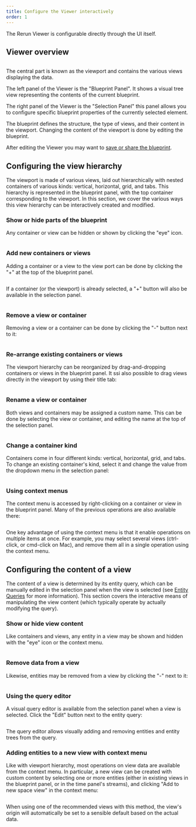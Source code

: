 ```yaml
---
title: Configure the Viewer interactively
order: 1
---
```


The Rerun Viewer is configurable directly through the UI itself.

## Viewer overview

<picture>
  <img src="https://static.rerun.io/overview/158a13691fe0364ed5d4dc420f5b2c39b60705cd/full.png" alt="">
  <source media="(max-width: 480px)" srcset="https://static.rerun.io/overview/158a13691fe0364ed5d4dc420f5b2c39b60705cd/480w.png">
  <source media="(max-width: 768px)" srcset="https://static.rerun.io/overview/158a13691fe0364ed5d4dc420f5b2c39b60705cd/768w.png">
  <source media="(max-width: 1024px)" srcset="https://static.rerun.io/overview/158a13691fe0364ed5d4dc420f5b2c39b60705cd/1024w.png">
  <source media="(max-width: 1200px)" srcset="https://static.rerun.io/overview/158a13691fe0364ed5d4dc420f5b2c39b60705cd/1200w.png">
</picture>


The central part is known as the viewport and contains the various views displaying the data.

The left panel of the Viewer is the "Blueprint Panel". It shows a visual tree view representing
the contents of the current blueprint.

The right panel of the Viewer is the "Selection Panel" this panel allows you to configure
specific blueprint properties of the currently selected element.

The blueprint defines the structure, the type of views, and their content in the viewport. Changing the content of the viewport is done by editing the blueprint.

After editing the Viewer you may want to [save or share the blueprint](./save-and-load.md).

## Configuring the view hierarchy

The viewport is made of various views, laid out hierarchically with nested containers of various kinds: vertical, horizontal, grid, and tabs. This hierarchy is represented in the blueprint panel, with the top container corresponding to the viewport. In this section, we cover the various ways this view hierarchy can be interactively created and modified.

### Show or hide parts of the blueprint

Any container or view can be hidden or shown by clicking the "eye" icon.

<picture>
  <img src="https://static.rerun.io/show_hide_btn/bbca385d4898ec220bfb91c430ea52d59553913e/full.png" alt="">
</picture>


### Add new containers or views

Adding a container or a view to the view port can be done by clicking the "+" at the top of the blueprint panel.

<picture>
  <img src="https://static.rerun.io/add_view/3933d7096846594304ddec2d51dda9c434d763bf/full.png" alt="">
</picture>


If a container (or the viewport) is already selected, a "+" button will also be available in the selection panel.

<picture>
  <img src="https://static.rerun.io/add_view_selection_panel/e3355e61a8ec8f2e7860968f91032f7f7bf6ab6e/full.png" alt="">
  <source media="(max-width: 480px)" srcset="https://static.rerun.io/add_view_selection_panel/e3355e61a8ec8f2e7860968f91032f7f7bf6ab6e/480w.png">
</picture>


### Remove a view or container

Removing a view or a container can be done by clicking the "-" button next to it:

<picture>
  <img src="https://static.rerun.io/remove/6b9d97e4297738b8aad89158e4d15420be362b4a/full.png" alt="">
</picture>


### Re-arrange existing containers or views

The viewport hierarchy can be reorganized by drag-and-dropping containers or views in the blueprint panel. It ssi also possible to drag views directly in the viewport by using their title tab:

<picture>
  <img src="https://static.rerun.io/drag_and_drop_viewport/8521fda375a2f6af15628b04ead4ba848cb8bc27/full.png" alt="">
  <source media="(max-width: 480px)" srcset="https://static.rerun.io/drag_and_drop_viewport/8521fda375a2f6af15628b04ead4ba848cb8bc27/480w.png">
</picture>


### Rename a view or container

Both views and containers may be assigned a custom name. This can be done by selecting the view or container, and editing the name at the top of the selection panel.

<picture>
  <img src="https://static.rerun.io/rename/94be9e29a0120fbab1a7c07a8952f2cba4dcea68/full.png" alt="">
</picture>

### Change a container kind

Containers come in four different kinds: vertical, horizontal, grid, and tabs. To change an existing container's kind, select it and change the value from the dropdown menu in the selection panel:

<picture>
  <img src="https://static.rerun.io/container_kind/44fea90f2b3e5a699549c204948f677fc95e2157/full.png" alt="">
  <source media="(max-width: 480px)" srcset="https://static.rerun.io/container_kind/44fea90f2b3e5a699549c204948f677fc95e2157/480w.png">
</picture>


### Using context menus

The context menu is accessed by right-clicking on a container or view in the blueprint panel. Many of the previous operations are also available there:

<picture>
  <img src="https://static.rerun.io/context_menu_container/e90e4688f306187d902467b452fb7146eec1bf4b/full.png" alt="">
</picture>


One key advantage of using the context menu is that it enable operations on multiple items at once. For example, you may select several views (ctrl-click, or cmd-click on Mac), and remove them all in a single operation using the context menu.


## Configuring the content of a view

The content of a view is determined by its entity query, which can be manually edited in the selection panel when the view is selected (see [Entity Queries](../../reference/entity-queries.md) for more information). This section covers the interactive means of manipulating the view content (which typically operate by actually modifying the query).


### Show or hide view content

Like containers and views, any entity in a view may be shown and hidden with the "eye" icon or the context menu.

<picture>
  <img src="https://static.rerun.io/show_hide_entity/587a5d8fd763c0bade461bc54a66a4acdd087821/full.png" alt="">
</picture>


### Remove data from a view

Likewise, entities may be removed from a view by clicking the "-" next to it:

<picture>
  <img src="https://static.rerun.io/remove_entity/ec0447ca7e420bc9d19a7bf015cc39f88b42598a/full.png" alt="">
</picture>


### Using the query editor

A visual query editor is available from the selection panel when a view is selected. Click the "Edit" button next to the entity query:

<picture>
<img src="https://static.rerun.io/add_remove_entity/9b7b29b3be4816d5d42e66549d899039235b10ee/full.png" alt="">
  <source media="(max-width: 480px)" srcset="https://static.rerun.io/add_remove_entity/9b7b29b3be4816d5d42e66549d899039235b10ee/480w.png">
</picture>

The query editor allows visually adding and removing entities and entity trees from the query.

### Adding entities to a new view with context menu

Like with viewport hierarchy, most operations on view data are available from the context menu. In particular, a new view can be created with custom content by selecting one or more entities (either in existing views in the blueprint panel, or in the time panel's streams), and clicking "Add to new space view" in the context menu:

<picture>
  <img src="https://static.rerun.io/add_to_new_view/87f2d5ffb3ef896c82f398cd3c3d1c7321d59073/full.png" alt="">
  <source media="(max-width: 480px)" srcset="https://static.rerun.io/add_to_new_view/87f2d5ffb3ef896c82f398cd3c3d1c7321d59073/480w.png">
  <source media="(max-width: 768px)" srcset="https://static.rerun.io/add_to_new_view/87f2d5ffb3ef896c82f398cd3c3d1c7321d59073/768w.png">
  <source media="(max-width: 1024px)" srcset="https://static.rerun.io/add_to_new_view/87f2d5ffb3ef896c82f398cd3c3d1c7321d59073/1024w.png">
</picture>

When using one of the recommended views with this method, the view's origin will automatically be set to a sensible default based on the actual data.



